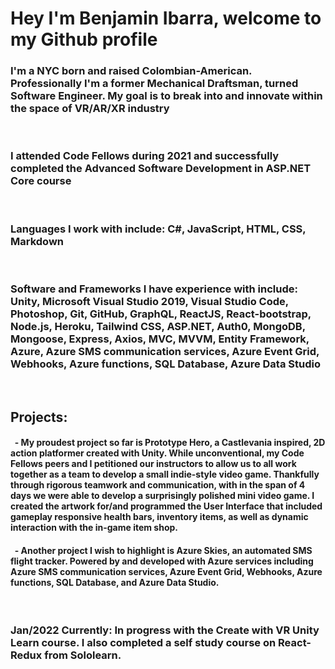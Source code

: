 # Hey I'm Benjamin Ibarra, welcome to my Github profile

### I'm a NYC born and raised Colombian-American. Professionally I'm a former Mechanical Draftsman, turned Software Engineer. My goal is to break into and innovate within the space of VR/AR/XR industry

&nbsp;

### I attended Code Fellows during 2021 and successfully completed the Advanced Software Development in ASP.NET Core course  

&nbsp;

### Languages I work with include: C#, JavaScript, HTML, CSS, Markdown  

&nbsp;

### Software and Frameworks I have experience with include: Unity, Microsoft Visual Studio 2019, Visual Studio Code, Photoshop, Git, GitHub, GraphQL, ReactJS, React-bootstrap, Node.js, Heroku, Tailwind CSS, ASP.NET, Auth0, MongoDB, Mongoose, Express, Axios, MVC, MVVM, Entity Framework, Azure, Azure SMS communication services, Azure Event Grid, Webhooks, Azure functions, SQL Database, Azure Data Studio  

&nbsp;

## Projects:

#### &nbsp; - My proudest project so far is Prototype Hero, a Castlevania inspired, 2D action platformer created with Unity. While unconventional, my Code Fellows peers and I petitioned our instructors to allow us to all work together as a team to develop a small indie-style video game. Thankfully through rigorous teamwork and communication, with in the span of 4 days we were able to develop a surprisingly polished mini video game. I created the artwork for/and programmed the User Interface that included gameplay responsive health bars, inventory items, as well as dynamic interaction with the in-game item shop.  

#### &nbsp; - Another project I wish to highlight is Azure Skies, an automated SMS flight tracker. Powered by and developed with Azure services including Azure SMS communication services, Azure Event Grid, Webhooks, Azure functions, SQL Database, and Azure Data Studio.

&nbsp;

### Jan/2022 Currently: In progress with the Create with VR Unity Learn course. I also completed a self study course on React-Redux from Sololearn.
